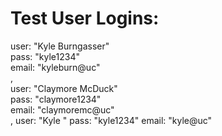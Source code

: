# Test User Logins:
user: "Kyle Burngasser"  
pass: "kyle1234"  
email: "kyleburn@uc"  
,  
user: "Claymore McDuck"  
pass: "claymore1234"  
email: "claymoremc@uc"  
,
user: "Kyle <LETTER>"
pass: "kyle1234"
email: "kyle<LETTER>@uc"
